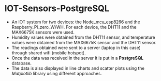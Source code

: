 # IOT-Sensors-PostgreSQL

- An IOT system for two devices: the Node_mcu_esp8266 and the Raspberry_Pi_zero_W/WH. For each device, the DHT11 and the MAX6675K sensors were used.
- Humidity values were obtained from the DHT11 sensor, and temperature values were obtained from the MAX6675K sensor and the DHT11 sensor.
- The readings obtained were sent to a server (laptop in this case) through shared wifi (mobile hotspot).
- Once the data was received in the server it is put in a **PostgreSQL** database.
- The data is also displayed in line charts and scatter plots using the *Matplotlib* library using different approaches. 


